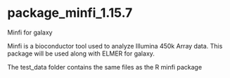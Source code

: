 # package_minfi_1.15.7
Minfi for galaxy

Minfi is a bioconductor tool used to analyze Illumina 450k Array data. This package will be used along with ELMER for galaxy.

The test_data folder contains the same files as the R minfi package